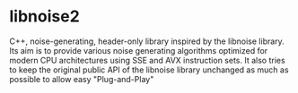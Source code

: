 libnoise2
=========

C++, noise-generating, header-only library inspired by the libnoise library. Its aim is to provide various noise generating algorithms optimized for modern CPU architectures using SSE and AVX instruction sets. It also tries to keep the original public API of the libnoise library unchanged as much as possible to allow easy "Plug-and-Play"
